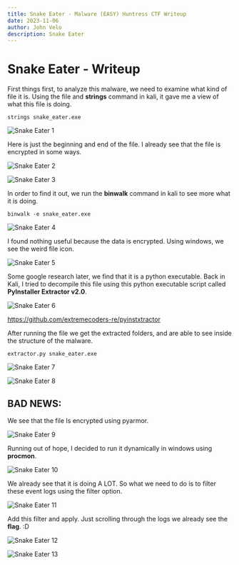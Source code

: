 ```yaml
---
title: Snake Eater - Malware (EASY) Huntress CTF Writeup
date: 2023-11-06
author: John Velo
description: Snake Eater
---
```


# Snake Eater - Writeup

First things first, to analyze this malware, we need to examine what kind of file it is. Using the file and **strings** command in kali, it gave me a view of what this file is doing. 

```strings snake_eater.exe```

![Snake Eater 1](/snake_eaterI/Picture1.png)

Here is just the beginning and end of the file. I already see that the file is encrypted in some ways. 

![Snake Eater 2](/snake_eaterI/Picture2.png)

![Snake Eater 3](/snake_eaterI/Picture3.png)

In order to find it out, we run the **binwalk** command in kali to see more what it is doing. 

```binwalk -e snake_eater.exe```

![Snake Eater 4](/snake_eaterI/Picture4.png)

I found nothing useful because the data is encrypted. 
Using windows, we see the weird file icon. 

![Snake Eater 5](/snake_eaterI/Picture5.png)

Some google research later, we find that it is a python executable. 
Back in Kali, I tried to decompile this file using this python executable script called **PyInstaller Extractor v2.0**. 

![Snake Eater 6](/snake_eaterI/Picture6.png)

https://github.com/extremecoders-re/pyinstxtractor

After running the file we get the extracted folders, and are able to see inside the structure of the malware. 

```extractor.py snake_eater.exe```

![Snake Eater 7](/snake_eaterI/Picture7.png)

![Snake Eater 8](/snake_eaterI/Picture8.png)

## BAD NEWS: 
We see that the file Is encrypted using pyarmor. 

![Snake Eater 9](/snake_eaterI/Picture9.png)

Running out of hope, I decided to run it dynamically in windows using **procmon**. 

![Snake Eater 10](/snake_eaterI/Picture10.png)

We already see that it is doing A LOT. So what we need to do is to filter these event logs using the filter option.

![Snake Eater 11](/snake_eaterI/Picture11.png)

Add this filter and apply. 
Just scrolling through the logs we already see the **flag**. :D

![Snake Eater 12](/snake_eaterI/Picture12.png)

![Snake Eater 13](/snake_eaterI/Picture13.png)
